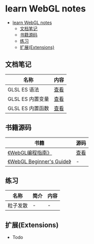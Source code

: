 # learn WebGL notes
- [learn WebGL notes](#learn-webgl-notes)
  - [文档笔记](#文档笔记)
  - [书籍源码](#书籍源码)
  - [练习](#练习)
  - [扩展(Extensions)](#扩展extensions)
## 文档笔记

| 名称         | 内容                        |
| ------------ | --------------------------- |
| GLSL ES 语法 | [查看](./Documentnations/GLES_ES/README.md) |
| GLSL ES 内置变量 | [查看](./Documentnations/GLES_ES_Built-in_Variables/README.md) |
| GLSL ES 内置函数 | [查看](./Documentnations/GLES_ES_Built-in_Functions/README.md) |



## 书籍源码

| 书籍                                                         | 源码                              |
| ------------------------------------------------------------ | --------------------------------- |
| [《WebGL编程指南》](https://book.douban.com/subject/25909351/) | [查看](./WebGL_Programming_Guide) |
| [《WebGL Beginner's Guide》](https://book.douban.com/subject/11511270/) | -                                 |



## 练习

| 名称     | 简介 | 内容 |
| -------- | ---- | ---- |
| 粒子发散 |    -  |   -   |



## 扩展(Extensions)

- Todo